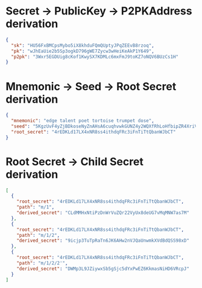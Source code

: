 # Secret → PublicKey → P2PKAddress derivation

```json
{
  "sk": "HU56FxBMCpsMybo5iX8khduFQmQUptyJPqZEEvB8rzoq",
  "pk": "wJhEaUie2b5Sp3ogkD796gWE7Zycw3wHeiKeAkP1Y649",
  "p2pk": "3Wxr5EGDUig8cKof1KwySX7KDMLc6mxFmJ9toKZ7oNQV6BUzCs1H"
}
```

# Mnemonic → Seed → Root Secret derivation
```json
{
  "mnemonic": "edge talent poet tortoise trumpet dose",
  "seed": "5KgzUvF4yZjBDkoseNyZnAHsA6cuqhvwkGUNZ4y2WQXfRhLoHfbipZR4XriVZKbVFMcP6QKLRwLZhJdRt2wKx6tY",
  "root_secret": "4rEDKLd17LX4xNR8ss4ithdqFRc3iFnTiTtQbanWJbCT"
}
```

# Root Secret → Child Secret derivation
```json
[
  {
    "root_secret": "4rEDKLd17LX4xNR8ss4ithdqFRc3iFnTiTtQbanWJbCT",
    "path": "m/1",
    "derived_secret": "CLdMMHxNtiPzDnWrVuZQr22VyUx8deUG7vMqMNW7as7M"
  },
  {
    "root_secret": "4rEDKLd17LX4xNR8ss4ithdqFRc3iFnTiTtQbanWJbCT",
    "path": "m/1/2",
    "derived_secret": "9icjp3TuTpRaTn6JK6AHw2nVJQaUnwmkXVdBdQSS98xD"
  },
  {
    "root_secret": "4rEDKLd17LX4xNR8ss4ithdqFRc3iFnTiTtQbanWJbCT",
    "path": "m/1/2/2'",
    "derived_secret": "DWMp3L9JZiywxSb5gSjc5dYxPwEZ6KkmasNiHD6VRcpJ"
  }
]
```
